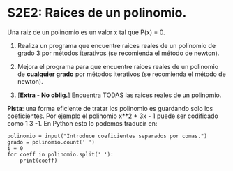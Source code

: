 # S2E2: Raíces de un polinomio.

Una raiz de un polinomio es un valor x tal que P(x) = 0.

1. Realiza un programa que encuentre raices reales de un polinomio de grado 3 por métodos iterativos (se recomienda el método de newton).

2. Mejora el programa para que encuentre raices reales de un polinomio de **cualquier grado** por métodos iterativos (se recomienda el método de newton).

3. [**Extra - No oblig.**] Encuentra TODAS las raices reales de un polinomio.

**Pista**: una forma eficiente de tratar los polinomio es guardando solo los coeficientes. Por ejemplo el polinomio x**2 + 3x - 1 puede ser codificado como 1 3 -1. En Python esto lo podemos traducir en:

    polinomio = input("Introduce coeficientes separados por comas.")
    grado = polinomio.count(' ')
    i = 0
    for coeff in polinomio.split(' '):
        print(coeff)